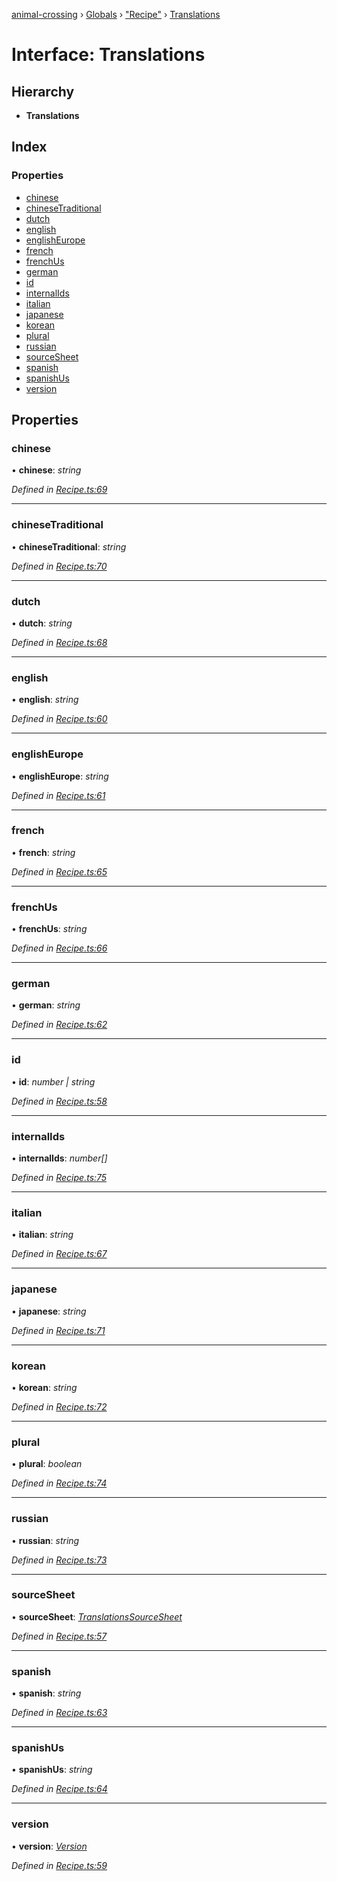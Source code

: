 [animal-crossing](../README.md) › [Globals](../globals.md) › ["Recipe"](../modules/_recipe_.md) › [Translations](_recipe_.translations.md)

# Interface: Translations

## Hierarchy

* **Translations**

## Index

### Properties

* [chinese](_recipe_.translations.md#chinese)
* [chineseTraditional](_recipe_.translations.md#chinesetraditional)
* [dutch](_recipe_.translations.md#dutch)
* [english](_recipe_.translations.md#english)
* [englishEurope](_recipe_.translations.md#englisheurope)
* [french](_recipe_.translations.md#french)
* [frenchUs](_recipe_.translations.md#frenchus)
* [german](_recipe_.translations.md#german)
* [id](_recipe_.translations.md#id)
* [internalIds](_recipe_.translations.md#internalids)
* [italian](_recipe_.translations.md#italian)
* [japanese](_recipe_.translations.md#japanese)
* [korean](_recipe_.translations.md#korean)
* [plural](_recipe_.translations.md#plural)
* [russian](_recipe_.translations.md#russian)
* [sourceSheet](_recipe_.translations.md#sourcesheet)
* [spanish](_recipe_.translations.md#spanish)
* [spanishUs](_recipe_.translations.md#spanishus)
* [version](_recipe_.translations.md#version)

## Properties

###  chinese

• **chinese**: *string*

*Defined in [Recipe.ts:69](https://github.com/Norviah/animal-crossing/blob/caec6ad/module/types/Recipe.ts#L69)*

___

###  chineseTraditional

• **chineseTraditional**: *string*

*Defined in [Recipe.ts:70](https://github.com/Norviah/animal-crossing/blob/caec6ad/module/types/Recipe.ts#L70)*

___

###  dutch

• **dutch**: *string*

*Defined in [Recipe.ts:68](https://github.com/Norviah/animal-crossing/blob/caec6ad/module/types/Recipe.ts#L68)*

___

###  english

• **english**: *string*

*Defined in [Recipe.ts:60](https://github.com/Norviah/animal-crossing/blob/caec6ad/module/types/Recipe.ts#L60)*

___

###  englishEurope

• **englishEurope**: *string*

*Defined in [Recipe.ts:61](https://github.com/Norviah/animal-crossing/blob/caec6ad/module/types/Recipe.ts#L61)*

___

###  french

• **french**: *string*

*Defined in [Recipe.ts:65](https://github.com/Norviah/animal-crossing/blob/caec6ad/module/types/Recipe.ts#L65)*

___

###  frenchUs

• **frenchUs**: *string*

*Defined in [Recipe.ts:66](https://github.com/Norviah/animal-crossing/blob/caec6ad/module/types/Recipe.ts#L66)*

___

###  german

• **german**: *string*

*Defined in [Recipe.ts:62](https://github.com/Norviah/animal-crossing/blob/caec6ad/module/types/Recipe.ts#L62)*

___

###  id

• **id**: *number | string*

*Defined in [Recipe.ts:58](https://github.com/Norviah/animal-crossing/blob/caec6ad/module/types/Recipe.ts#L58)*

___

###  internalIds

• **internalIds**: *number[]*

*Defined in [Recipe.ts:75](https://github.com/Norviah/animal-crossing/blob/caec6ad/module/types/Recipe.ts#L75)*

___

###  italian

• **italian**: *string*

*Defined in [Recipe.ts:67](https://github.com/Norviah/animal-crossing/blob/caec6ad/module/types/Recipe.ts#L67)*

___

###  japanese

• **japanese**: *string*

*Defined in [Recipe.ts:71](https://github.com/Norviah/animal-crossing/blob/caec6ad/module/types/Recipe.ts#L71)*

___

###  korean

• **korean**: *string*

*Defined in [Recipe.ts:72](https://github.com/Norviah/animal-crossing/blob/caec6ad/module/types/Recipe.ts#L72)*

___

###  plural

• **plural**: *boolean*

*Defined in [Recipe.ts:74](https://github.com/Norviah/animal-crossing/blob/caec6ad/module/types/Recipe.ts#L74)*

___

###  russian

• **russian**: *string*

*Defined in [Recipe.ts:73](https://github.com/Norviah/animal-crossing/blob/caec6ad/module/types/Recipe.ts#L73)*

___

###  sourceSheet

• **sourceSheet**: *[TranslationsSourceSheet](../enums/_recipe_.translationssourcesheet.md)*

*Defined in [Recipe.ts:57](https://github.com/Norviah/animal-crossing/blob/caec6ad/module/types/Recipe.ts#L57)*

___

###  spanish

• **spanish**: *string*

*Defined in [Recipe.ts:63](https://github.com/Norviah/animal-crossing/blob/caec6ad/module/types/Recipe.ts#L63)*

___

###  spanishUs

• **spanishUs**: *string*

*Defined in [Recipe.ts:64](https://github.com/Norviah/animal-crossing/blob/caec6ad/module/types/Recipe.ts#L64)*

___

###  version

• **version**: *[Version](../enums/_recipe_.version.md)*

*Defined in [Recipe.ts:59](https://github.com/Norviah/animal-crossing/blob/caec6ad/module/types/Recipe.ts#L59)*
